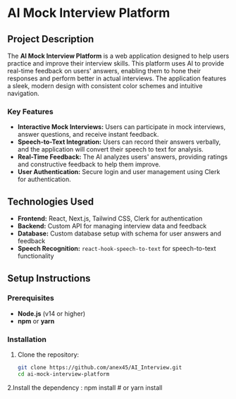 # AI Mock Interview Platform

## Project Description

The **AI Mock Interview Platform** is a web application designed to help users practice and improve their interview skills. This platform uses AI to provide real-time feedback on users' answers, enabling them to hone their responses and perform better in actual interviews. The application features a sleek, modern design with consistent color schemes and intuitive navigation.

### Key Features
- **Interactive Mock Interviews:** Users can participate in mock interviews, answer questions, and receive instant feedback.
- **Speech-to-Text Integration:** Users can record their answers verbally, and the application will convert their speech to text for analysis.
- **Real-Time Feedback:** The AI analyzes users' answers, providing ratings and constructive feedback to help them improve.
- **User Authentication:** Secure login and user management using Clerk for authentication.

## Technologies Used

- **Frontend:** React, Next.js, Tailwind CSS, Clerk for authentication
- **Backend:** Custom API for managing interview data and feedback
- **Database:** Custom database setup with schema for user answers and feedback
- **Speech Recognition:** `react-hook-speech-to-text` for speech-to-text functionality

## Setup Instructions

### Prerequisites
- **Node.js** (v14 or higher)
- **npm** or **yarn**

### Installation

1. Clone the repository:
   ```bash
   git clone https://github.com/anex45/AI_Interview.git
   cd ai-mock-interview-platform

2.Install the dependency :
    npm install
    # or
    yarn install
